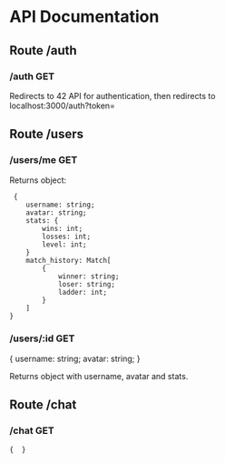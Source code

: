 # API Documentation

## Route /auth

### /auth 		GET 
Redirects to 42 API for authentication, then redirects to localhost:3000/auth?token=<TOKEN> 

## Route /users
  
### /users/me   GET 
Returns object: 
```
 {
	username: string; 
	avatar: string; 
	stats: { 
		wins: int; 
		losses: int; 
		level: int; 
    } 
    match_history: Match[ 
        { 
            winner: string; 
            loser: string; 
            ladder: int; 
        }
    ] 
}
```

### /users/:id	  GET 
{ 
	username: string; 
	avatar: string; 
}
  
Returns object with username, avatar and stats. 

## Route /chat

### /chat   GET
`{ 
}`
